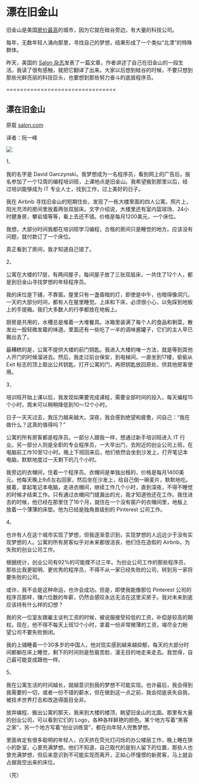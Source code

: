 # 漂在旧金山

旧金山是美国[房价最高](https://wallstreetcn.com/articles/3355490)的城市，因为它就在硅谷旁边，有大量的科技公司。

每年，无数年轻人涌向那里，寻找自己的梦想，结果形成了一个类似“北漂”的特殊群体。

昨天，美国的 [Salon 杂志](https://www.salon.com/2016/09/17/hacker-house-blues-my-life-with-12-programmers-2-rooms-and-one-21st-century-dream/)发表了一篇文章，作者讲述了自己在旧金山的一段生活。我读了很有感触，就把它翻译了出来。大家以后想到硅谷的时候，不要只想到那些光鲜亮丽的科技巨头，也要想到那些努力奋斗的底层程序员。

================================

## 漂在旧金山

原载 [salon.com](https://www.salon.com/2016/09/17/hacker-house-blues-my-life-with-12-programmers-2-rooms-and-one-21st-century-dream/)

译者：阮一峰

![](https://www.wangbase.com/blogimg/asset/201808/bg2018082601.jpg?i=831399212)

1、

我的名字是 David Garczynski。我梦想成为一名程序员，看到网上的广告后，报名参加了一个12周的编程培训班，上课地点是旧金山。我希望搬到那里以后，经过培训能够成为 IT 专业人士，找到工作，过上美好的日子。

我在 Airbnb 寻找旧金山的短期住处，发现了一栋大楼里面的四人公寓。照片上，阳光充沛的房间里放着两张双层床。文字介绍说，大楼里还有室内篮球场、24小时健身房，攀岩墙等等，看上去还不错。价格是每月1200美元，一个床位。

我想，大部分时间我都在培训班学习编程，合租的房间只是睡觉的地方。应该没有问题，就付款订了一个床位。

真正看到了房间，我才知道自己错了。
 
 2、
 
公寓在大楼的17层，有两间屋子，每间屋子放了三张双层床，一共住了12个人，都是到旧金山寻找梦想的年轻程序员。

我的床位是下铺，不靠窗。屋里只有一盏昏暗的灯，即使是中午，也暗得像洞穴。一天的大部分时间，都有人在屋里睡觉。上床和下床，必须很小心，以免踩到地板上的手提箱。我们大多数人的行李都放在地板上。

厨房是共用的，水槽总是堆着一大堆餐具。冰箱里装满了每个人的食品和剩菜，散发出一股轻微发霉的味道。里面还有一些吃了一半的调味酱罐子，它们的主人早已搬出去了。

最糟糕的是，公寓不提供大楼的前门钥匙。我进入大楼的唯一方法，就是等到其他人开门的时候溜进去。然后，我走过前台保安，到电梯间，一直坐到17楼，偷偷从 Exit 标志的顶上取出公共钥匙，打开公寓的门，再把钥匙放回原处，供其他房客使用。

3、

培训班开始上课以后，我发现如果要完成课程，需要全部时间的投入，每天编程15个小时，周末可以稍稍降低到10～12个小时。

日子一天天过去，我压力越来越大。深夜，我会感到绝望和疲惫，问自己：“我在做什么？这真的值得吗？”

公寓的所有房客都是程序员。一部分人跟我一样，想通过新手培训班进入 IT 行业。另一部分人则是全职的专业程序员，一大早出门，去附近的创业公司上班，在电脑前工作10至12小时。晚上下班回来后，他们依然会坐到沙发上，打开笔记本电脑，默默地度过一天剩下的几个小时。

我旁边的衣帽间，住着一个程序员。衣帽间是单独出租的，价格是每月1400美元。他每天晚上9点左右回家，然后坐在沙发上，给自己倒一碗麦片，默默地吃。接着，拿起笔记本电脑，走进衣帽间，继续工作几个小时，直到深夜，不得不睡觉的时候才结束工作。只有通过衣帽间门缝漏出的光，我才知道他还在工作。我住进去的时候，他已经在那里住了16个月，就住在一个没有窗户的衣帽间里，地板上放着一个薄薄的床垫。他为已经是独角兽级别的 Pinterest 公司工作。

4、

也许有人在这个城市实现了梦想，但我逐渐意识到，实现梦想的人远远少于没有实现梦想的人。公寓的所有房客似乎对未来都很沮丧，他们住在造假的 Airbnb，为失败的创业公司工作。

根据统计，创业公司有92%的可能撑不过三年。为创业公司工作的那些程序员，那些比我更聪明、更优秀的程序员，不得不从一家已经失败的公司，转到另一家将要失败的公司。

或许，我不会是这种命运，也许会成功。但是，即使我能像那位 Pinterest 公司的程序员那样，赚六位数的年薪，仍然会感叹永远无法在这里买房子。我对未来到底应该持有什么样的幻想？

我的另一位室友跟雇主谈判工资的时候，被说服接受较低的工资，补偿是较高的期权。现在，他不得不每天上班12个小时，拿着一份非常微薄的工资，竭尽全力盼望公司不要失败倒闭。

我的上铺睡着一个30多岁的中国人，他对现实感到越来越抑郁，每天的大部分时间都躺在床上睡觉，剩下的时间则是愁眉苦脸、漫无目的地走来走去。我觉得，自己最可能变成跟他一样。

5、

我在公寓生活的时间越长，就越意识到我的梦想不可能实现。也许最后，我会得到我需要的一切，或者一份不错的薪水，但在做到这一点之前，我会彻底丧失自我，被技术世界打击和改造得面目全非。

放弃编程、搬出公寓的那天，我来到大楼的楼顶，眺望旧金山的北面。那里有大量的创业公司，可以看到它们的 Logo，各种各样鲜艳的颜色。某个地方写着“黑客之家”，另一个地方写着“创业训练营”，都在向年轻人兜售梦想。

里面肯定有很多聪明的年轻人，白天挤在荧光灯闪烁的办公楼层工作，晚上睡在狭小的卧室，心里充满梦想。他们不知道，自己取代的是别人留下的位置，那些人也曾充满梦想，但后来意识到不可能实现而离开，正如心怀憧憬的新房客，马上就会占据我空出来的床位。

（完）

